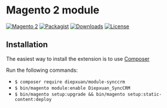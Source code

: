 Magento 2 module
==================
[![Magento 2](https://img.shields.io/badge/Magento-%3E=2.4-blue.svg)](https://github.com/magento/magento2)
[![Packagist](https://img.shields.io/packagist/v/diepxuan/module-synccrm)](https://packagist.org/packages/diepxuan/module-synccrm)
[![Downloads](https://img.shields.io/packagist/dt/diepxuan/module-synccrm)](https://packagist.org/packages/diepxuan/module-synccrm)
[![License](https://img.shields.io/packagist/l/diepxuan/module-synccrm)](https://packagist.org/packages/diepxuan/module-synccrm)

Installation
------------

The easiest way to install the extension is to use [Composer](https://getcomposer.org/)

Run the following commands:

- ```$ composer require diepxuan/module-synccrm```
- ```$ bin/magento module:enable Diepxuan_SyncCRM```
- ```$ bin/magento setup:upgrade && bin/magento setup:static-content:deploy```
